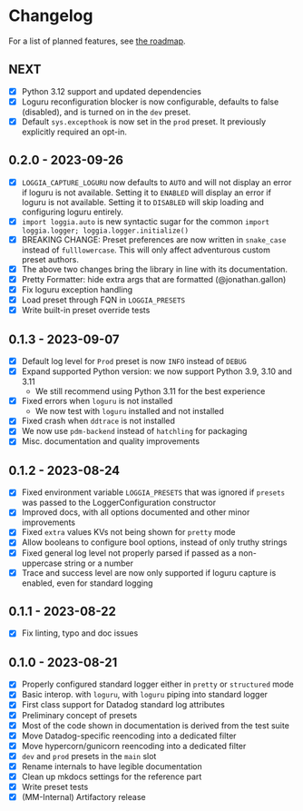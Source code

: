 # Changelog

For a list of planned features, see [the roadmap](ROADMAP.md).

## NEXT

- [X] Python 3.12 support and updated dependencies
- [X] Loguru reconfiguration blocker is now configurable, defaults to false (disabled),
      and is turned on in the `dev` preset.
- [X] Default `sys.excepthook` is now set in the `prod` preset. It previously explicitly
      required an opt-in.

## 0.2.0 - 2023-09-26

- [X] `LOGGIA_CAPTURE_LOGURU` now defaults to `AUTO` and will not display an
      error if loguru is not available. Setting it to `ENABLED` will display an
      error if loguru is not available. Setting it to `DISABLED` will skip
      loading and configuring loguru entirely.
- [X] `import loggia.auto` is new syntactic sugar for the common
      `import loggia.logger; loggia.logger.initialize()`
- [X] BREAKING CHANGE: Preset preferences are now written in `snake_case` instead
      of `fulllowercase`. This will only affect adventurous custom preset authors.
- [X] The above two changes bring the library in line with its documentation.
- [X] Pretty Formatter: hide extra args that are formatted (@jonathan.gallon)
- [X] Fix loguru exception handling
- [X] Load preset through FQN in `LOGGIA_PRESETS`
- [X] Write built-in preset override tests

## 0.1.3 - 2023-09-07

- [X] Default log level for `Prod` preset is now `INFO` instead of `DEBUG`
- [X] Expand supported Python version: we now support Python 3.9, 3.10 and 3.11
  - We still recommend using Python 3.11 for the best experience
- [X] Fixed errors when `loguru` is not installed
  - We now test with `loguru` installed and not installed
- [X] Fixed crash when `ddtrace` is not installed
- [X] We now use `pdm-backend` instead of `hatchling` for packaging
- [X] Misc. documentation and quality improvements

## 0.1.2 - 2023-08-24

- [X] Fixed environment variable `LOGGIA_PRESETS` that was ignored if `presets` was passed to the LoggerConfiguration constructor
- [X] Improved docs, with all options documented and other minor improvements
- [X] Fixed `extra` values KVs not being shown for `pretty` mode
- [X] Allow booleans to configure bool options, instead of only truthy strings
- [X] Fixed general log level not properly parsed if passed as a non-uppercase string or a number
- [X] Trace and success level are now only supported if loguru capture is enabled, even for standard logging

## 0.1.1 - 2023-08-22

- [X] Fix linting, typo and doc issues

## 0.1.0 - 2023-08-21

- [x] Properly configured standard logger either in `pretty` or `structured` mode
- [x] Basic interop. with `loguru`, with `loguru` piping into standard logger
- [x] First class support for Datadog standard log attributes
- [x] Preliminary concept of presets
- [x] Most of the code shown in documentation is derived from the test suite
- [x] Move Datadog-specific reencoding into a dedicated filter
- [x] Move hypercorn/gunicorn reencoding into a dedicated filter
- [x] `dev` and `prod` presets in the `main` slot
- [x] Rename internals to have legible documentation
- [x] Clean up mkdocs settings for the reference part
- [x] Write preset tests
- [X] (MM-Internal) Artifactory release
